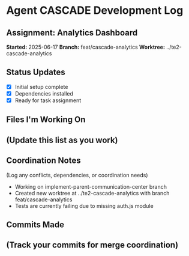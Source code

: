 # Agent CASCADE Development Log

## Assignment: Analytics Dashboard
**Started:** 2025-06-17
**Branch:** feat/cascade-analytics
**Worktree:** ../te2-cascade-analytics

## Status Updates
- [x] Initial setup complete
- [x] Dependencies installed
- [x] Ready for task assignment

## Files I'm Working On
(Update this list as you work)
- 

## Coordination Notes
(Log any conflicts, dependencies, or coordination needs)
- Working on implement-parent-communication-center branch
- Created new worktree at ../te2-cascade-analytics with branch feat/cascade-analytics
- Tests are currently failing due to missing auth.js module

## Commits Made
(Track your commits for merge coordination)
- 